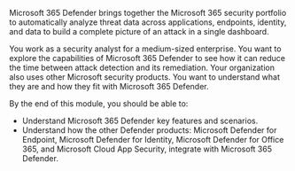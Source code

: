 Microsoft 365 Defender brings together the Microsoft 365 security portfolio to automatically analyze threat data across applications, endpoints, identity, and data to build a complete picture of an attack in a single dashboard.

You work as a security analyst for a medium-sized enterprise. You want to explore the capabilities of Microsoft 365 Defender to see how it can reduce the time between attack detection and its remediation. Your organization also uses other Microsoft security products. You want to understand what they are and how they fit with Microsoft 365 Defender.

By the end of this module, you should be able to:

- Understand Microsoft 365 Defender key features and scenarios.
- Understand how the other Defender products: Microsoft Defender for Endpoint, Microsoft Defender for Identity, Microsoft Defender for Office 365, and Microsoft Cloud App Security, integrate with Microsoft 365 Defender.
